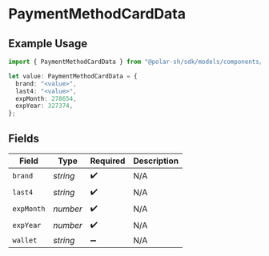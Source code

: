 # PaymentMethodCardData

## Example Usage

```typescript
import { PaymentMethodCardData } from "@polar-sh/sdk/models/components/paymentmethodcarddata.js";

let value: PaymentMethodCardData = {
  brand: "<value>",
  last4: "<value>",
  expMonth: 278654,
  expYear: 327374,
};
```

## Fields

| Field              | Type               | Required           | Description        |
| ------------------ | ------------------ | ------------------ | ------------------ |
| `brand`            | *string*           | :heavy_check_mark: | N/A                |
| `last4`            | *string*           | :heavy_check_mark: | N/A                |
| `expMonth`         | *number*           | :heavy_check_mark: | N/A                |
| `expYear`          | *number*           | :heavy_check_mark: | N/A                |
| `wallet`           | *string*           | :heavy_minus_sign: | N/A                |